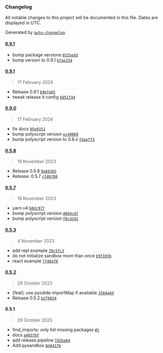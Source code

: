 ### Changelog

All notable changes to this project will be documented in this file. Dates are displayed in UTC.

Generated by [`auto-changelog`](https://github.com/CookPete/auto-changelog).

#### [0.9.1](https://github.com/bugzpodder/pysandbox/compare/0.9.1...0.9.1)

- bump package versions [`0535edd`](https://github.com/bugzpodder/pysandbox/commit/0535edd6fc3c622308aa3f79d2917bc5063b37ae)
- bump version to 0.9.1 [`b7ae334`](https://github.com/bugzpodder/pysandbox/commit/b7ae33401b0445771d0938ec43b14ce4654cbcf6)

#### [0.9.1](https://github.com/bugzpodder/pysandbox/compare/0.9.0...0.9.1)

> 17 February 2024

- Release 0.9.1 [`b9efe05`](https://github.com/bugzpodder/pysandbox/commit/b9efe055d98bf49201a14053c36fafa43128b99f)
- tweak release it config [`b851f44`](https://github.com/bugzpodder/pysandbox/commit/b851f44f9cc6b92cf45afaf243d9ce59db73237c)

#### [0.9.0](https://github.com/bugzpodder/pysandbox/compare/0.5.8...0.9.0)

> 17 February 2024

- fix docs [`05e8151`](https://github.com/bugzpodder/pysandbox/commit/05e8151e1aba3b2eb19d8008f974fc2bddfcfc46)
- bump polyscript version [`ec49869`](https://github.com/bugzpodder/pysandbox/commit/ec49869f060db4f7ebd965462d4b76c08537843f)
- bump polyscript version to 0.6.x [`fdaeff3`](https://github.com/bugzpodder/pysandbox/commit/fdaeff390f139e712875a4fb4051bf55b6787da6)

#### [0.5.8](https://github.com/bugzpodder/pysandbox/compare/0.5.7...0.5.8)

> 19 November 2023

- Release 0.5.8 [`9a69383`](https://github.com/bugzpodder/pysandbox/commit/9a693834974959c93336bd81bb0f15264a416673)
- Release: 0.5.7 [`cfd6780`](https://github.com/bugzpodder/pysandbox/commit/cfd67803bab63f44de5b004807eaa29c9831301a)

#### [0.5.7](https://github.com/bugzpodder/pysandbox/compare/0.5.3...0.5.7)

> 18 November 2023

- yarn v4 [`b0dc977`](https://github.com/bugzpodder/pysandbox/commit/b0dc9778c10f1ca72c77ea1f86d0003e04c0a246)
- bump polyscript version [`4664cd7`](https://github.com/bugzpodder/pysandbox/commit/4664cd7c3f41c9d882f3d34c93611f0865193d08)
- bump polyscript version [`f0cd241`](https://github.com/bugzpodder/pysandbox/commit/f0cd241b5c6d81c4bd64f98e0050a73dc153160a)

#### [0.5.3](https://github.com/bugzpodder/pysandbox/compare/0.5.2...0.5.3)

> 4 November 2023

- add repl example [`39c5fc3`](https://github.com/bugzpodder/pysandbox/commit/39c5fc330c0142879ca8dd232255d10c319bea1c)
- do not initialize sandbox more than once [`b9f1036`](https://github.com/bugzpodder/pysandbox/commit/b9f1036fb9aebc2b7dc5327a9ab418c67e9c6943)
- react example [`7f40af0`](https://github.com/bugzpodder/pysandbox/commit/7f40af00cea99afed8e8ec33301bce811607f076)

#### [0.5.2](https://github.com/bugzpodder/pysandbox/compare/0.5.1...0.5.2)

> 29 October 2023

- [feat]: use pyodide importMap if available [`3584a4d`](https://github.com/bugzpodder/pysandbox/commit/3584a4dc47c2a28292e45554672dafcf80117d04)
- Release 0.5.2 [`b2f0834`](https://github.com/bugzpodder/pysandbox/commit/b2f08346b82607ada5deeaff24ca72747360c693)

#### 0.5.1

> 29 October 2023

- find_imports: only list missing packages [`#1`](https://github.com/bugzpodder/pysandbox/pull/1)
- docs [`a4037bf`](https://github.com/bugzpodder/pysandbox/commit/a4037bf5ba4964a225144712e70c91fb0bcc36db)
- add release pipeline [`7d2ba64`](https://github.com/bugzpodder/pysandbox/commit/7d2ba6484e815a990e4fd588546f7fba536a45eb)
- Add pysandbox [`8d441fb`](https://github.com/bugzpodder/pysandbox/commit/8d441fbe15170e03a9a35b1c5c0278c80c3e98e1)

